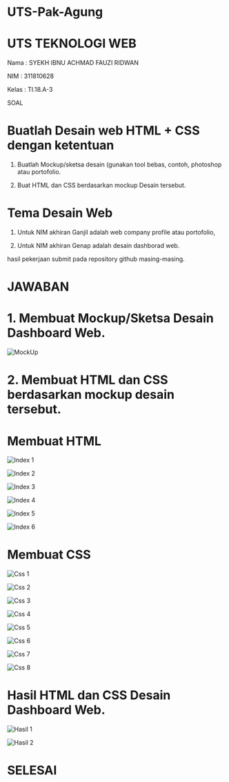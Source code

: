 # UTS-Pak-Agung

# UTS TEKNOLOGI WEB

Nama  : SYEKH IBNU ACHMAD FAUZI RIDWAN

NIM   : 311810628

Kelas  : TI.18.A-3

SOAL

# Buatlah Desain web HTML + CSS dengan ketentuan

  1. Buatlah Mockup/sketsa desain (gunakan tool bebas, contoh, photoshop atau portofolio.
  
  2. Buat HTML dan CSS berdasarkan mockup Desain tersebut.
  
 # Tema Desain Web
 
  1. Untuk NIM akhiran Ganjil adalah web company profile atau portofolio,
  
  2. Untuk NIM akhiran Genap adalah desain dashborad web.
  
 hasil pekerjaan submit pada repository github masing-masing.
 
# JAWABAN
 
# 1. Membuat Mockup/Sketsa Desain Dashboard Web.
 
 ![MockUp](https://user-images.githubusercontent.com/46512629/81140598-22343500-8f94-11ea-9f7c-f16879eb5065.png)

# 2. Membuat HTML dan CSS berdasarkan mockup desain tersebut.

# Membuat HTML

 ![Index 1](https://user-images.githubusercontent.com/46512629/81140826-01b8aa80-8f95-11ea-9470-218ffe851396.png)

![Index 2](https://user-images.githubusercontent.com/46512629/81140837-08dfb880-8f95-11ea-89fa-e8460a831f36.png)

![Index 3](https://user-images.githubusercontent.com/46512629/81140856-109f5d00-8f95-11ea-9165-5230b79fb610.png)

![Index 4](https://user-images.githubusercontent.com/46512629/81140863-172dd480-8f95-11ea-8524-f8647fc44633.png)

![Index 5](https://user-images.githubusercontent.com/46512629/81140879-1dbc4c00-8f95-11ea-9f38-8c0b0fc725d2.png)

![Index 6](https://user-images.githubusercontent.com/46512629/81140893-24e35a00-8f95-11ea-934e-3babe714bcf4.png)

# Membuat CSS

![Css 1](https://user-images.githubusercontent.com/46512629/81140980-6a078c00-8f95-11ea-8c81-86d924814b2f.png)

![Css 2](https://user-images.githubusercontent.com/46512629/81140982-6b38b900-8f95-11ea-8b7e-47d86161166d.png)

![Css 3](https://user-images.githubusercontent.com/46512629/81140985-6c69e600-8f95-11ea-9215-dc097ddd61c3.png)

![Css 4](https://user-images.githubusercontent.com/46512629/81140986-6d9b1300-8f95-11ea-83b6-57e860e9b0d5.png)

![Css 5](https://user-images.githubusercontent.com/46512629/81140987-6e33a980-8f95-11ea-8c49-ac01c9c95ca7.png)

![Css 6](https://user-images.githubusercontent.com/46512629/81140990-6f64d680-8f95-11ea-9912-60c231b13f19.png)

![Css 7](https://user-images.githubusercontent.com/46512629/81140993-6ffd6d00-8f95-11ea-9c29-12c20262b572.png)

![Css 8](https://user-images.githubusercontent.com/46512629/81140976-683dc880-8f95-11ea-9233-105cc8d37928.png)

# Hasil HTML dan CSS Desain Dashboard Web.

![Hasil 1](https://user-images.githubusercontent.com/46512629/81141090-bbb01680-8f95-11ea-9c97-dd8ba5b5d3cc.png)

![Hasil 2](https://user-images.githubusercontent.com/46512629/81141084-b94dbc80-8f95-11ea-9cd6-d4d14176087d.png)

# SELESAI
